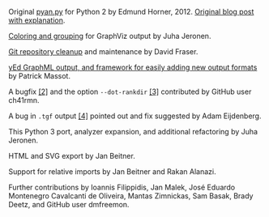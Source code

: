 Original [pyan.py](https://github.com/ejrh/ejrh/blob/master/utils/pyan.py) for Python 2 by Edmund Horner, 2012. [Original blog post with explanation](http://ejrh.wordpress.com/2012/01/31/call-graphs-in-python-part-2/).

[Coloring and grouping](https://ejrh.wordpress.com/2012/08/18/coloured-call-graphs/) for GraphViz output by Juha Jeronen.

[Git repository cleanup](https://github.com/davidfraser/pyan/) and maintenance by David Fraser.

[yEd GraphML output, and framework for easily adding new output formats](https://github.com/davidfraser/pyan/pull/1) by Patrick Massot.

A bugfix [[2]](https://github.com/davidfraser/pyan/pull/2) and the option `--dot-rankdir` [[3]](https://github.com/davidfraser/pyan/pull/3) contributed by GitHub user ch41rmn.

A bug in `.tgf` output [[4]](https://github.com/davidfraser/pyan/pull/4) pointed out and fix suggested by Adam Eijdenberg.

This Python 3 port, analyzer expansion, and additional refactoring by Juha Jeronen.

HTML and SVG export by Jan Beitner.

Support for relative imports by Jan Beitner and Rakan Alanazi. 

Further contributions by Ioannis Filippidis, Jan Malek, José Eduardo Montenegro Cavalcanti de Oliveira, Mantas Zimnickas, Sam Basak, Brady Deetz, and GitHub user dmfreemon.
